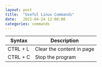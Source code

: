 ```yaml
---
layout: post
title:  "Useful Linux Commands"
date:   2021-04-24 12:00:00
categories: commands
---
```

| Syntax      | Description |
| ----------- | ----------- |
| CTRL + L    | Clear the content in page |
| CTRL + C    | Stop the program          |
